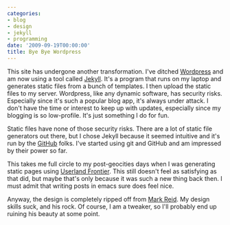 ```yaml
---
categories:
- blog
- design
- jekyll
- programming
date: '2009-09-19T00:00:00'
title: Bye Bye Wordpress
---
```


This site has undergone another transformation. I've ditched [Wordpress](http://wordpress.org) and am now using a tool called [Jekyll](http://github.com/mojombo/jekyll). It's a program that runs on my laptop and generates static files from a bunch of templates. I then upload the static files to my server. Wordpress, like any dynamic software, has security risks. Especially since it's such a popular blog app, it's always under attack. I don't have the time or interest to keep up with updates, especially since my blogging is so low-profile. It's just something I do for fun. 

Static files have none of those security risks. There are a lot of static file generators out there, but I chose Jekyll because it seemed intuitive and it's run by the [GitHub](http://github.com) folks. I've started using git and GitHub and am impressed by their power so far.

This takes me full circle to my post-geocities days when I was generating static pages using [Userland Frontier](http://frontier.userland.com/). This still doesn't feel as satisfying as that did, but maybe that's only because it was such a new thing back then. I must admit that writing posts in emacs sure does feel nice.

Anyway, the design is completely ripped off from [Mark Reid](http://mark.reid.name). My design skills suck, and his rock. Of course, I am a tweaker, so I'll probably end up ruining his beauty at some point.
